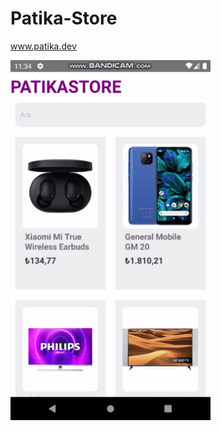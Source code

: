 # Patika-Store
www.patika.dev


![Apps](https://github.com/furknckmk/Patika-Store/blob/master/IZakx2_90e68b3244ce518c38b82f26571bbf6d_00-00-00_00-00-14_2.gif?raw=true
)
